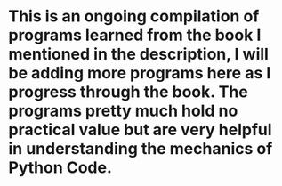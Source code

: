 # This is an ongoing compilation of programs learned from the book I mentioned in the description, I will be adding more programs here as I progress through the book. The programs pretty much hold no practical value but are very helpful in understanding the mechanics of Python Code.
